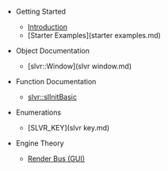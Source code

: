 * Getting Started
	* [Introduction](intro.md)
	* [Starter Examples](starter examples.md)
	
* Object Documentation
	* [slvr::Window](slvr window.md)
	
* Function Documentation
	* [slvr::slInitBasic](slinitbasic.md)

* Enumerations
	* [SLVR_KEY](slvr key.md)

* Engine Theory
	* [Render Bus \(GUI\)](renderbustheory.md)
